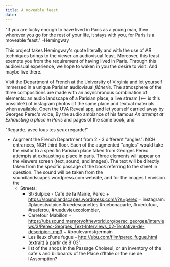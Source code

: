 ```yaml
--- 
title: A moveable feast
date: 
--- 
```

"If you are lucky enough to have lived in Paris as a young man, then wherever you go for the rest of your life, it stays with you, for Paris is a moveable feast." –Hemingway

This project takes Hemingway's quote literally and with the use of AR techniques brings to the viewer an audiovisual feast. Moreover, this feast exempts you from the requirement of having lived in Paris. Through this audiovisual experience, we hope to waken in you the desire to visit. And maybe live there. 

Visit the Department of French at the University of Virginia and let yourself immersed in a unique Parisian audiovisual _flânerie_. The atmosphere of the three compositions are made with an asynchronous combination of elements: an audio landscape of a Parisian place, a live stream (<-- is this possible?) of instagram photos of the same place and textual materials when available. Open the UVA Reveal app, and let yourself carried away by Georges Perec's voice, By the audio ambiance of his famous _An attempt at Exhausting a place in Paris_ and pages of the same book, and  

"Regarde, avec tous tes yeux regarde!"
- Augment the French Department from 2 - 3 different "angles": NCH entrances, NCH third floor.
Each of the augmented "angles" would take the visitor to a specific Parisian place taken from Georges Perec attempts at exhausting a place in paris. 
Three elements will appear on the viewers screen (text, sound, and images). The text will be directly taken from the specific passage of the book referring to the street in question. The sound will be taken from the soundlandscapes.wordpress.com website, and for the images I envision the 
  - Streets: 
    - St-Sulpice - Café de la Mairie, Perec + https://soundlandscapes.wordpress.com//?s=perec + instagram: #placestsulpice #ruedescanettes #ruebonaparte, #ruedufour, #rueferou, #rueduvieuxcolombier, 		
    - Carrefour Mabillon + https://ubusound.memoryoftheworld.org/perec_georges/interviews/3/Perec-Georges_Text-Interviews_02-Tentative-de-descripion..mp3 + #boulevardstgermain
    - Les lieux d'une fugue  - http://ubu.com/film/perec_fugue.html (extrait) à partir de 8'03".
    - list of the shops in the Passage Choiseul, or an inventory of the cafe´s and billboards of the Place d’Italie or the rue de l’Assomption?
 
   








